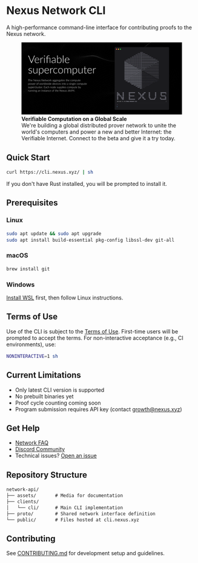 # Nexus Network CLI

A high-performance command-line interface for contributing proofs to the Nexus network.

<figure>
    <a href="https://beta.nexus.xyz/">
        <img src="assets/images/nexus-network-image.png" alt="Nexus Network visualization showing a distributed network of interconnected nodes with a 'Launch Network' button in the center">
    </a>
    <figcaption>
        <strong>Verifiable Computation on a Global Scale</strong><br>
        We're building a global distributed prover network to unite the world's computers and power a new and better Internet: the Verifiable Internet. Connect to the beta and give it a try today.
    </figcaption>
</figure>

## Quick Start

```bash
curl https://cli.nexus.xyz/ | sh
```

If you don't have Rust installed, you will be prompted to install it.

## Prerequisites

### Linux
```bash
sudo apt update && sudo apt upgrade
sudo apt install build-essential pkg-config libssl-dev git-all
```

### macOS
```bash
brew install git
```

### Windows
[Install WSL](https://learn.microsoft.com/en-us/windows/wsl/install) first, then follow Linux instructions.

## Terms of Use

Use of the CLI is subject to the [Terms of Use](https://nexus.xyz/terms-of-use). First-time users will be prompted to accept the terms. For non-interactive acceptance (e.g., CI environments), use:

```bash
NONINTERACTIVE=1 sh
```

## Current Limitations

- Only latest CLI version is supported
- No prebuilt binaries yet
- Proof cycle counting coming soon
- Program submission requires API key (contact growth@nexus.xyz)

## Get Help

- [Network FAQ](https://nexus.xyz/network#network-faqs)
- [Discord Community](https://discord.gg/nexus-xyz)
- Technical issues? [Open an issue](https://github.com/nexus-xyz/network-api/issues)

## Repository Structure

```
network-api/
├── assets/       # Media for documentation
├── clients/
│   └── cli/      # Main CLI implementation
├── proto/        # Shared network interface definition
└── public/       # Files hosted at cli.nexus.xyz
```

## Contributing

See [CONTRIBUTING.md](./CONTRIBUTING.md) for development setup and guidelines.
